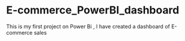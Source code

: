 # E-commerce_PowerBI_dashboard

This is my first project on Power Bi , I have created a dashboard of E-commerce sales 
